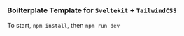 ### Boilterplate Template for `Sveltekit` + `TailwindCSS`

To start, `npm install`, then `npm run dev`